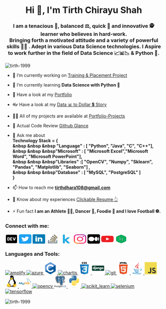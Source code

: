 <h1 align="center">Hi 👋, I'm Tirth Chirayu Shah</h1>
<h3 align="center">I am a tenacious 🚀, balanced ⚖️, quick 💨 and innovative 🕵️ learner who believes in hard-work.<br> Bringing forth a motivated attitude and a variety of powerful skills 🤹🏻 . Adept in various Data Science technologies. I Aspire to work further in the field of Data Science 📈📊📉 & Python 🐍.</h3>

<p align="left"> <img src="https://komarev.com/ghpvc/?username=tirth-1999&label=Profile%20views&color=0e75b6&style=flat" alt="tirth-1999" /> </p>

- 🔭 I’m currently working on [Training & Placement Project](https://github.com/Tirth-1999/LY-project)

- 🌱 I’m currently learning **Data Science with Python 🐍**

- 👀 Have a look at my [Portfolio](https://bit.ly/3bmzc7D)

- 👓 Have a look at my [Data 📊 to Dollar 💲 Story](https://www.youtube.com/playlist?list=PL7F3DSvqWsylA6fBnF-Ntt-UaZ8mOjPAs)

- 👨‍💻 All of my projects are available at [Portfolio-Projects](https://tirth-1999.github.io/Portfolio_tcs1999.github.io/#Project)

- 📝 Actual Code Review [Github Glance](https://github.com/Tirth-1999?tab=repositories)

- 💬 Ask me about <br> **Technology Stack = { <br> &nbsp &nbsp &nbsp "Language" : [ "Python", "Java", "C", "C++"], <br> &nbsp &nbsp &nbsp"Microsoft" : [ "Microsoft Excel","Microsoft Word", "Microsoft PowerPoint"], <br> &nbsp &nbsp &nbsp"Libraries" :[ "OpenCV", "Numpy", "Sklearn", "Pandas", "Matplotlib", "Seaborn"] , <br> &nbsp &nbsp &nbsp"Database" : [ "MySQL", "PostgreSQL" ] <br> }**

- 📫 How to reach me **tirthdhara108@gmail.com**

- 📄 Know about my experiences [Clickable Resume 👆](https://tirth-1999.github.io/Portfolio_tcs1999.github.io/assets/doc/resume.pdf)

- ⚡ Fun fact **I am an Athlete 🏃‍♂️, Dancer 🕺, Foodie 🥘 and I love Football ⚽.**

<h3 align="left">Connect with me:</h3>
<p align="left">
<a href="https://dev.to/tirth1999" target="blank"><img align="center" src="icons\iconfinder_84_Dev_logo_logos_4373243.svg" alt="tirth1999" height="30" width="40" /></a>
<a href="https://twitter.com/tirthsh29132292" target="blank"><img align="center" src="icons\twitter.svg" alt="tirthsh29132292" height="30" width="40" /></a>
<a href="https://linkedin.com/in/tirth-chirayu-shah" target="blank"><img align="center" src="icons\iconfinder_square-linkedin_317725.svg" alt="tirth-chirayu-shah" height="30" width="40" /></a>
<a href="https://stackoverflow.com/users/9769923" target="blank"><img align="center" src="icons\iconfinder_logo_stackoverflow_Stack_overflow_6541614.svg" alt="9769923" height="30" width="40" /></a>
<a href="https://kaggle.com/tcs1999" target="blank"><img align="center" src="icons\iconfinder_189_Kaggle_4519136.svg" alt="tcs1999" height="30" width="40" /></a>
<a href="https://instagram.com/tcs_1110" target="blank"><img align="center" src="icons\iconfinder_Instagram_1298747.svg" alt="tcs_1110" height="30" width="40" /></a>
<a href="https://medium.com/@tirthdhara108" target="blank"><img align="center" src="icons\iconfinder_Medium_rounded_cr_7088990.svg" alt="@tirthdhara108" height="30" width="40" /></a>
<a href="https://www.youtube.com/c/tirth shah" target="blank"><img align="center" src="icons\iconfinder_1_Youtube_colored_svg_5296521.svg" alt="tirth shah" height="30" width="40" /></a>
<a href="https://www.hackerrank.com/tirthdhara108" target="blank"><img align="center" src="icons\iconfinder_160_Hackerrank_4519110.svg" alt="tirthdhara108" height="30" width="40" /></a>
</p>

<h3 align="left">Languages and Tools:</h3>
<p align="left"> <a href="https://aws.amazon.com/amplify/" target="_blank"> <img src="https://docs.amplify.aws/assets/logo-dark.svg" alt="amplify" width="40" height="40"/> </a> <a href="https://azure.microsoft.com/en-in/" target="_blank"> <img src="https://www.vectorlogo.zone/logos/microsoft_azure/microsoft_azure-icon.svg" alt="azure" width="40" height="40"/> </a> <a href="https://www.cprogramming.com/" target="_blank"> <img src="https://raw.githubusercontent.com/devicons/devicon/master/icons/c/c-original.svg" alt="c" width="40" height="40"/> </a> <a href="https://www.chartjs.org" target="_blank"> <img src="https://www.chartjs.org/media/logo-title.svg" alt="chartjs" width="40" height="40"/> </a> <a href="https://www.w3schools.com/css/" target="_blank"> <img src="https://raw.githubusercontent.com/devicons/devicon/master/icons/css3/css3-original-wordmark.svg" alt="css3" width="40" height="40"/> </a> <a href="https://www.djangoproject.com/" target="_blank"> <img src="https://raw.githubusercontent.com/devicons/devicon/master/icons/django/django-original.svg" alt="django" width="40" height="40"/> </a> <a href="https://git-scm.com/" target="_blank"> <img src="https://www.vectorlogo.zone/logos/git-scm/git-scm-icon.svg" alt="git" width="40" height="40"/> </a> <a href="https://www.w3.org/html/" target="_blank"> <img src="https://raw.githubusercontent.com/devicons/devicon/master/icons/html5/html5-original-wordmark.svg" alt="html5" width="40" height="40"/> </a> <a href="https://www.java.com" target="_blank"> <img src="https://raw.githubusercontent.com/devicons/devicon/master/icons/java/java-original.svg" alt="java" width="40" height="40"/> </a> <a href="https://developer.mozilla.org/en-US/docs/Web/JavaScript" target="_blank"> <img src="https://raw.githubusercontent.com/devicons/devicon/master/icons/javascript/javascript-original.svg" alt="javascript" width="40" height="40"/> </a> <a href="https://www.linux.org/" target="_blank"> <img src="https://raw.githubusercontent.com/devicons/devicon/master/icons/linux/linux-original.svg" alt="linux" width="40" height="40"/> </a> <a href="https://www.mysql.com/" target="_blank"> <img src="https://raw.githubusercontent.com/devicons/devicon/master/icons/mysql/mysql-original-wordmark.svg" alt="mysql" width="40" height="40"/> </a> <a href="https://opencv.org/" target="_blank"> <img src="https://www.vectorlogo.zone/logos/opencv/opencv-icon.svg" alt="opencv" width="40" height="40"/> </a> <a href="https://www.postgresql.org" target="_blank"> <img src="https://raw.githubusercontent.com/devicons/devicon/master/icons/postgresql/postgresql-original-wordmark.svg" alt="postgresql" width="40" height="40"/> </a> <a href="https://www.python.org" target="_blank"> <img src="https://raw.githubusercontent.com/devicons/devicon/master/icons/python/python-original.svg" alt="python" width="40" height="40"/> </a> <a href="https://scikit-learn.org/" target="_blank"> <img src="https://upload.wikimedia.org/wikipedia/commons/0/05/Scikit_learn_logo_small.svg" alt="scikit_learn" width="40" height="40"/> </a> <a href="https://www.selenium.dev" target="_blank"> <img src="https://raw.githubusercontent.com/detain/svg-logos/780f25886640cef088af994181646db2f6b1a3f8/svg/selenium-logo.svg" alt="selenium" width="40" height="40"/> </a> <a href="https://www.tensorflow.org" target="_blank"> <img src="https://www.vectorlogo.zone/logos/tensorflow/tensorflow-icon.svg" alt="tensorflow" width="40" height="40"/> </a> </p>

<p><img align="center" src="https://github-readme-stats.vercel.app/api/top-langs?username=tirth-1999&show_icons=true&locale=en&layout=compact" alt="tirth-1999" /></p>
